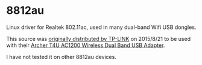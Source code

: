 8812au
======

Linux driver for Realtek 802.11ac, used in many dual-band Wifi USB dongles.

This source was [originally distributed by TP-LINK](http://www.tplink.com/be/support/download/?model=Archer+T4U&version=V1) on 2015/8/21 to be used with their [Archer T4U AC1200 Wireless Dual Band USB Adapter](http://www.tplink.com/be/products/details/?model=Archer+T4U).

I have not tested it on other 8812au devices.
